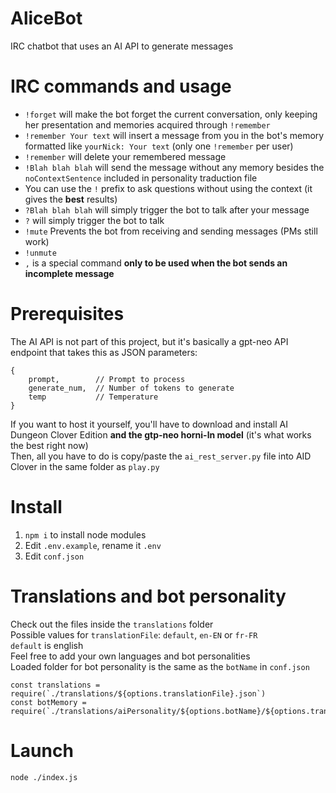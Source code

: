 # AliceBot

IRC chatbot that uses an AI API to generate messages

# IRC commands and usage

- `!forget` will make the bot forget the current conversation, only keeping her presentation and memories acquired
  through `!remember`
- `!remember Your text` will insert a message from you in the bot's memory formatted like `yourNick: Your text` (only
  one `!remember` per user)
- `!remember` will delete your remembered message
- `!Blah blah blah` will send the message without any memory besides the `noContextSentence` included in personality
  traduction file
- You can use the `!` prefix to ask questions without using the context (it gives the **best** results)
- `?Blah blah blah` will simply trigger the bot to talk after your message
- `?` will simply trigger the bot to talk
- `!mute` Prevents the bot from receiving and sending messages (PMs still work)
- `!unmute`
- `,` is a special command **only to be used when the bot sends an incomplete message**

# Prerequisites

The AI API is not part of this project, but it's basically a gpt-neo API endpoint that takes this as JSON parameters:

```
{
    prompt,        // Prompt to process
    generate_num,  // Number of tokens to generate
    temp           // Temperature
}
```

If you want to host it yourself, you'll have to download and install AI Dungeon Clover Edition **and the gtp-neo
horni-ln model** (it's what works the best right now)  
Then, all you have to do is copy/paste the `ai_rest_server.py` file into AID Clover in the same folder as `play.py`

# Install

1. `npm i` to install node modules
2. Edit `.env.example`, rename it `.env`
3. Edit `conf.json`

# Translations and bot personality

Check out the files inside the `translations` folder  
Possible values for `translationFile`: `default`, `en-EN`
or `fr-FR`  
`default` is english  
Feel free to add your own languages and bot personalities  
Loaded folder for bot personality is the same as the `botName` in `conf.json`

```
const translations = require(`./translations/${options.translationFile}.json`)
const botMemory = require(`./translations/aiPersonality/${options.botName}/${options.translationFile}.json`)
```

# Launch

`node ./index.js`
